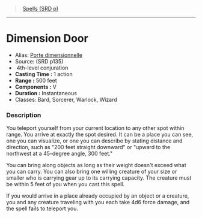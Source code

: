 ﻿> [Spells (SRD p)](srd_spells.md)

---

# Dimension Door

- Alias: [Porte dimensionnelle](hd_spells_porte_dimensionnelle.md)
- Source: (SRD p135)
-  4th-level conjuration
- **Casting Time :** 1 action
- **Range :** 500 feet
- **Components :** V
- **Duration :** Instantaneous
- Classes: Bard, Sorcerer, Warlock, Wizard

### Description

You teleport yourself from your current location to any other spot within range. You arrive at exactly the spot desired. It can be a place you can see, one you can visualize, or one you can describe by stating distance and direction, such as "200 feet straight downward" or "upward to the northwest at a 45-degree angle, 300 feet."

You can bring along objects as long as their weight doesn't exceed what you can carry. You can also bring one willing creature of your size or smaller who is carrying gear up to its carrying capacity. The creature must be within 5 feet of you when you cast this spell.

If you would arrive in a place already occupied by an object or a creature, you and any creature traveling with you each take 4d6 force damage, and the spell fails to teleport you.

